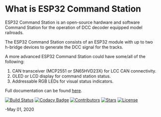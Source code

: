 # What is ESP32 Command Station
ESP32 Command Station is an open-source hardware and software Command Station for the operation of DCC decoder equipped model railroads.

The ESP32 Command Station consists of an ESP32 module with up to two h-bridge devices to generate the DCC signal for the tracks.

A more advanced ESP32 Command Station could have some/all of the following:
1. CAN transceiver (MCP2551 or SN65HVD23X) for LCC CAN connectivity.
2. OLED or LCD display for command station status.
3. Addressable RGB LEDs for visual status indicators.

Full documentation can be found [here](https://atanisoft.github.io/ESP32CommandStation/).

[![Build Status](https://github.com/atanisoft/ESP32CommandStation/workflows/Build/badge.svg)](https://github.com/atanisoft/ESP32CommandStation/actions)
[![Codacy Badge](https://api.codacy.com/project/badge/Grade/952cd95ff4564b8da8ac40e5cdd59781)](https://www.codacy.com/manual/atanisoft/ESP32CommandStation?utm_source=github.com&amp;utm_medium=referral&amp;utm_content=atanisoft/ESP32CommandStation&amp;utm_campaign=Badge_Grade)
[![Contributors](https://img.shields.io/github/contributors/atanisoft/ESP32CommandStation.svg)](https://github.com/atanisoft/ESP32CommandStation/graphs/contributors)
[![Stars](https://img.shields.io/github/stars/atanisoft/ESP32CommandStation.svg)](https://github.com/atanisoft/ESP32CommandStation/stargazers)
[![License](https://img.shields.io/github/license/atanisoft/ESP32CommandStation.svg)](https://github.com/atanisoft/ESP32CommandStation/blob/master/LICENSE)

-May 01, 2020
